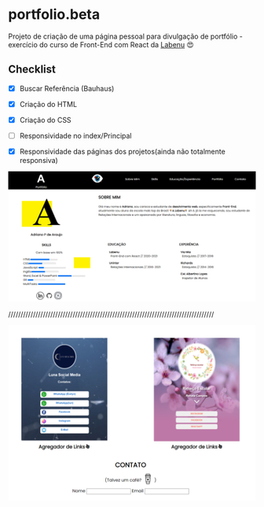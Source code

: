# portfolio.beta

Projeto de criação de uma página pessoal para divulgação de portfólio - exercício do curso de Front-End com React da [Labenu](https://www.labenu.com.br/) :heart_eyes:

## Checklist

- [x] Buscar Referência (Bauhaus)
- [x] Criação do HTML
- [x] Criação do CSS
- [ ] Responsividade no index/Principal
- [x] Responsividade das páginas dos projetos(ainda não totalmente responsiva) 


![](https://github.com/Pereira-Araujo/portfolio.beta/blob/master/img/1.png?raw=true)


///////////////////////////////////////////////////////////////////////////////////


![](https://github.com/Pereira-Araujo/portfolio.beta/blob/master/img/2.png?raw=true)

